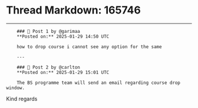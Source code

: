 # Thread Markdown: 165746

---

        ### 💬 Post 1 by @garimaa  
        **Posted on:** 2025-01-29 14:50 UTC  

        how to drop course i cannot see any option for the same

        ---

        ### 💬 Post 2 by @carlton  
        **Posted on:** 2025-01-29 15:01 UTC  

        The BS programme team will send an email regarding course drop window.
Kind regards

        
